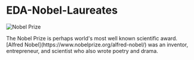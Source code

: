 # EDA-Nobel-Laureates
![Nobel Prize](https://thumbor.forbes.com/thumbor/960x0/https%3A%2F%2Fblogs-images.forbes.com%2Fstartswithabang%2Ffiles%2F2017%2F12%2FNobelPrize1.jpg)
<p>The Nobel Prize is perhaps world's most well known scientific award. [Alfred Nobel](https://www.nobelprize.org/alfred-nobel/) was an inventor, entrepreneur, and scientist who also wrote poetry and drama.</p>

